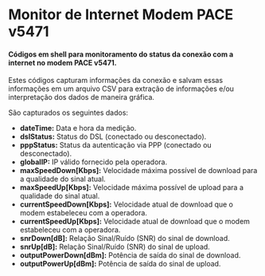 # Monitor de Internet Modem PACE v5471

#### Códigos em shell para monitoramento do status da conexão com a internet no modem PACE v5471.
Estes códigos capturam informações da conexão e salvam essas informações em um arquivo CSV para extração de informações e/ou interpretação dos dados de maneira gráfica.

São capturados os seguintes dados:

+ **dateTime:** Data e hora da medição.
+ **dslStatus:** Status do DSL (conectado ou desconectado).
+ **pppStatus:** Status da autenticação via PPP (conectado ou desconectado).
+ **globalIP:** IP válido fornecido pela operadora.
+ **maxSpeedDown[Kbps]:** Velocidade máxima possível de download para a qualidade do sinal atual.
+ **maxSpeedUp[Kbps]:**  Velocidade máxima possível de upload para a qualidade do sinal atual.
+ **currentSpeedDown[Kbps]:** Velocidade atual de download que o modem estabeleceu com a operadora.
+ **currentSpeedUp[Kbps]:** Velocidade atual de download que o modem estabeleceu com a operadora.
+ **snrDown[dB]:** Relação Sinal/Ruído (SNR) do sinal de download.
+ **snrUp[dB]:** Relação Sinal/Ruído (SNR) do sinal de upload.
+ **outputPowerDown[dBm]:** Potência de saída do sinal de download.
+ **outputPowerUp[dBm]:** Potência de saída do sinal de upload.

